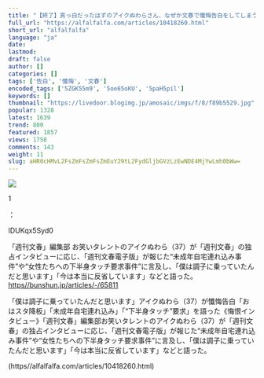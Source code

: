 ```yaml
---
title: "【終了】真っ白だったはずのアイクぬわらさん、なぜか文春で懺悔告白をしてしまう "
full_url: "https://alfalfalfa.com/articles/10418260.html"
short_url: "alfalfalfa"
language: "ja"
date: 
lastmod: 
draft: false
author: []
categories: []
tags: ['告白', '懺悔', '文春']
encoded_tags: ['5ZGK55m9', '5oe65oKU', '5paH5pil']
keywords: []
thumbnail: "https://livedoor.blogimg.jp/amosaic/imgs/f/8/f89b5529.jpg"
popular: 1328
latest: 1639
trend: 800
featured: 1857
views: 1758
comments: 143
weight: 11
slug: aHR0cHMvL2FsZmFsZmFsZmEuY29tL2FydGljbGVzLzEwNDE4MjYwLmh0bWw=
---
```


![](https://livedoor.blogimg.jp/amosaic/imgs/f/8/f89b5529.jpg)

<div><p class='res_info'><p class='res_num'>1</p>：<p class='res_name'></p><p class='res_matome'><p class='res_id'>IDUKqx5Syd0</p></p></p> 「週刊文春」編集部 お笑いタレントのアイクぬわら（37）が「週刊文春」の独占インタビューに応じ、「週刊文春電子版」が報じた“未成年自宅連れ込み事件”や“女性たちへの下半身タッチ要求事件”に言及し、「僕は調子に乗っていたんだと思います」「今は本当に反省しています」などと語った。 <a href='https//bunshun.jp/articles/-/65811' target='_blank' rel='nofollow'>https//bunshun.jp/articles/-/65811</a><p>「僕は調子に乗っていたんだと思います」アイクぬわら（37）が懺悔告白「おはスタ降板」「未成年自宅連れ込み」「“下半身タッチ”要求」を語った《悔恨インタビュー》「週刊文春」編集部お笑いタレントのアイクぬわら（37）が「週刊文春」の独占インタビューに応じ、「週刊文春電子版」が報じた“未成年自宅連れ込み事件”や“女性たちへの下半身タッチ要求事件”に言及し、「僕は調子に乗っていたんだと思います」「今は本当に反省しています」などと語った。</p></div>

(https//alfalfalfa.com/articles/10418260.html)
